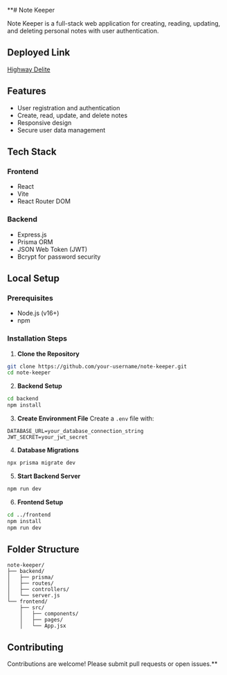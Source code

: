 **# Note Keeper

Note Keeper is a full-stack web application for creating, reading, updating, and deleting personal notes with user authentication.

## Deployed Link
[Highway Delite](https://highway-delite-sandy.vercel.app/)

## Features
- User registration and authentication
- Create, read, update, and delete notes
- Responsive design
- Secure user data management

## Tech Stack
### Frontend
- React
- Vite
- React Router DOM

### Backend
- Express.js
- Prisma ORM
- JSON Web Token (JWT)
- Bcrypt for password security

## Local Setup

### Prerequisites
- Node.js (v16+)
- npm

### Installation Steps
1. **Clone the Repository**
```bash
git clone https://github.com/your-username/note-keeper.git
cd note-keeper
```

2. **Backend Setup**
```bash
cd backend
npm install
```

3. **Create Environment File**
Create a `.env` file with:
```env
DATABASE_URL=your_database_connection_string
JWT_SECRET=your_jwt_secret
```

4. **Database Migrations**
```bash
npx prisma migrate dev
```

5. **Start Backend Server**
```bash
npm run dev
```

6. **Frontend Setup**
```bash
cd ../frontend
npm install
npm run dev
```

## Folder Structure
```
note-keeper/
├── backend/
│   ├── prisma/
│   ├── routes/
│   ├── controllers/
│   └── server.js
└── frontend/
    ├── src/
    │   ├── components/
    │   ├── pages/
    │   └── App.jsx
```

## Contributing
Contributions are welcome! Please submit pull requests or open issues.**
